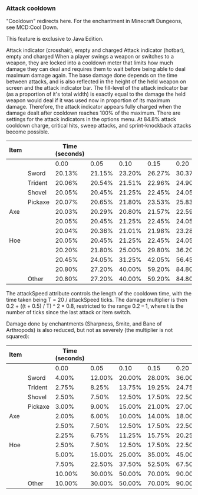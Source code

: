 ### Attack cooldown
"Cooldown" redirects here.  For the enchantment in Minecraft Dungeons, see MCD:Cool Down.

  

This feature is exclusive to  Java Edition. 


Attack indicator (crosshair), empty and charged
Attack indicator (hotbar), empty and charged
When a player swings a weapon or switches to a weapon, they are locked into a cooldown meter that limits how much damage they can deal and requires them to wait before being able to deal maximum damage again. The base damage done depends on the time between attacks, and is also reflected in the height of the held weapon on screen and the attack indicator bar. The fill-level of the attack indicator bar (as a proportion of it's total width) is exactly equal to the damage the held weapon would deal if it was used now in proportion of its maximum damage. Therefore, the attack indicator appears fully charged when the damage dealt after cooldown reaches 100% of the maximum. There are settings for the attack indicators in the options menu. At 84.8% attack cooldown charge, critical hits, sweep attacks, and sprint-knockback attacks become possible.

| Item |         | Time (seconds) |        |        |        |        |        |        |        |        |        |        |        |        |        |        |        |        |        |        |        |        |        |        |        |        |      |
|------|---------|----------------|--------|--------|--------|--------|--------|--------|--------|--------|--------|--------|--------|--------|--------|--------|--------|--------|--------|--------|--------|--------|--------|--------|--------|--------|------|
|      |         | 0.00           | 0.05   | 0.10   | 0.15   | 0.20   | 0.25   | 0.30   | 0.35   | 0.40   | 0.45   | 0.50   | 0.55   | 0.60   | 0.65   | 0.70   | 0.75   | 0.80   | 0.85   | 0.90   | 0.95   | 1.00   | 1.05   | 1.10   | 1.15   | 1.20   | 1.25 |
|      | Sword   | 20.13%         | 21.15% | 23.20% | 26.27% | 30.37% | 35.49% | 41.63% | 48.80% | 56.99% | 66.21% | 76.45% | 87.71% |        |        |        |        |        |        |        |        |        |        |        |        |        | 100% |
|      | Trident | 20.06%         | 20.54% | 21.51% | 22.96% | 24.90% | 27.32% | 30.22% | 33.61% | 37.48% | 41.84% | 46.68% | 52.00% | 57.81% | 64.10% | 70.88% | 78.14% | 85.88% | 94.11% |        |        |        |        |        |        |        | 100% |
|      | Shovel  | 20.05%         | 20.45% | 21.25% | 22.45% | 24.05% | 26.05% | 28.45% | 31.25% | 34.45% | 38.05% | 42.05% | 46.45% | 51.25% | 56.45% | 62.05% | 68.05% | 74.45% | 81.25% | 88.45% | 96.05% |        |        |        |        |        | 100% |
|      | Pickaxe | 20.07%         | 20.65% | 21.80% | 23.53% | 25.83% | 28.71% | 32.17% | 36.20% | 40.81% | 45.99% | 51.75% | 58.09% | 65.00% | 72.49% | 80.55% | 89.19% | 98.41% |        |        |        |        |        |        |        |        | 100% |
| Axe  |         | 20.03%         | 20.29% | 20.80% | 21.57% | 22.59% | 23.87% | 25.41% | 27.20% | 29.25% | 31.55% | 34.11% | 36.93% | 40.00% | 43.33% | 46.91% | 50.75% | 54.85% | 59.20% | 63.81% | 68.67% | 73.79% | 79.17% | 84.80% | 90.69% | 96.83% | 100% |
|      |         | 20.05%         | 20.45% | 21.25% | 22.45% | 24.05% | 26.05% | 28.45% | 31.25% | 34.45% | 38.05% | 42.05% | 46.45% | 51.25% | 56.45% | 62.05% | 68.05% | 74.45% | 81.25% | 88.45% | 96.05% |        |        |        |        |        | 100% |
|      |         | 20.04%         | 20.36% | 21.01% | 21.98% | 23.28% | 24.90% | 26.84% | 29.11% | 31.70% | 34.62% | 37.86% | 41.42% | 45.31% | 49.52% | 54.06% | 58.92% | 64.10% | 69.61% | 75.44% | 81.60% | 88.08% | 94.88% |        |        |        | 100% |
| Hoe  |         | 20.05%         | 20.45% | 21.25% | 22.45% | 24.05% | 26.05% | 28.45% | 31.25% | 34.45% | 38.05% | 42.05% | 46.45% | 51.25% | 56.45% | 62.05% | 68.05% | 74.45% | 81.25% | 88.45% | 96.05% |        |        |        |        |        | 100% |
|      |         | 20.20%         | 21.80% | 25.00% | 29.80% | 36.20% | 44.20% | 53.80% | 65.00% | 77.80% | 92.20% |        |        |        |        |        |        |        |        |        |        |        |        |        |        |        | 100% |
|      |         | 20.45%         | 24.05% | 31.25% | 42.05% | 56.45% | 74.45% | 96.05% |        |        |        |        |        |        |        |        |        |        |        |        |        |        |        |        |        |        | 100% |
|      |         | 20.80%         | 27.20% | 40.00% | 59.20% | 84.80% |        |        |        |        |        |        |        |        |        |        |        |        |        |        |        |        |        |        |        |        | 100% |
|      | Other   | 20.80%         | 27.20% | 40.00% | 59.20% | 84.80% |        |        |        |        |        |        |        |        |        |        |        |        |        |        |        |        |        |        |        |        | 100% |

The attackSpeed attribute controls the length of the cooldown time, with the time taken being T = 20 / attackSpeed ticks. The damage multiplier is then 0.2 + ((t + 0.5) / T) ^ 2 * 0.8, restricted to the range 0.2 – 1, where t is the number of ticks since the last attack or item switch.

Damage done by enchantments (Sharpness, Smite, and Bane of Arthropods) is also reduced, but not as severely (the multiplier is not squared):



| Item |         | Time (seconds) |        |        |        |        |        |        |        |        |        |        |        |        |        |        |        |        |        |        |        |        |        |        |        |        |      |
|------|---------|----------------|--------|--------|--------|--------|--------|--------|--------|--------|--------|--------|--------|--------|--------|--------|--------|--------|--------|--------|--------|--------|--------|--------|--------|--------|------|
|      |         | 0.00           | 0.05   | 0.10   | 0.15   | 0.20   | 0.25   | 0.30   | 0.35   | 0.40   | 0.45   | 0.50   | 0.55   | 0.60   | 0.65   | 0.70   | 0.75   | 0.80   | 0.85   | 0.90   | 0.95   | 1.00   | 1.05   | 1.10   | 1.15   | 1.20   | 1.25 |
|      | Sword   | 4.00%          | 12.00% | 20.00% | 28.00% | 36.00% | 44.00% | 52.00% | 60.00% | 68.00% | 76.00% | 84.00% | 92.00% |        |        |        |        |        |        |        |        |        |        |        |        |        | 100% |
|      | Trident | 2.75%          | 8.25%  | 13.75% | 19.25% | 24.75% | 30.25% | 35.75% | 41.25% | 46.75% | 52.25% | 57.75% | 63.25% | 68.75% | 74.25% | 79.75% | 85.25% | 90.75% | 96.25% |        |        |        |        |        |        |        | 100% |
|      | Shovel  | 2.50%          | 7.50%  | 12.50% | 17.50% | 22.50% | 27.50% | 32.50% | 37.50% | 42.50% | 47.50% | 52.50% | 57.50% | 62.50% | 67.50% | 72.50% | 77.50% | 82.50% | 87.50% | 92.50% | 97.50% |        |        |        |        |        | 100% |
|      | Pickaxe | 3.00%          | 9.00%  | 15.00% | 21.00% | 27.00% | 33.00% | 39.00% | 45.00% | 51.00% | 57.00% | 63.00% | 69.00% | 75.00% | 81.00% | 87.00% | 93.00% | 99.00% |        |        |        |        |        |        |        |        | 100% |
| Axe  |         | 2.00%          | 6.00%  | 10.00% | 14.00% | 18.00% | 22.00% | 26.00% | 30.00% | 34.00% | 38.00% | 42.00% | 46.00% | 50.00% | 54.00% | 58.00% | 62.00% | 66.00% | 70.00% | 74.00% | 78.00% | 82.00% | 86.00% | 90.00% | 94.00% | 98.00% | 100% |
|      |         | 2.50%          | 7.50%  | 12.50% | 17.50% | 22.50% | 27.50% | 32.50% | 37.50% | 42.50% | 47.50% | 52.50% | 57.50% | 62.50% | 67.50% | 72.50% | 77.50% | 82.50% | 87.50% | 92.50% | 97.50% |        |        |        |        |        | 100% |
|      |         | 2.25%          | 6.75%  | 11.25% | 15.75% | 20.25% | 24.75% | 29.25% | 33.75% | 38.25% | 42.75% | 47.25% | 51.75% | 56.25% | 60.75% | 65.25% | 69.75% | 74.25% | 78.75% | 83.25% | 87.75% | 92.25% | 96.75% |        |        |        | 100% |
| Hoe  |         | 2.50%          | 7.50%  | 12.50% | 17.50% | 22.50% | 27.50% | 32.50% | 37.50% | 42.50% | 47.50% | 52.50% | 57.50% | 62.50% | 67.50% | 72.50% | 77.50% | 82.50% | 87.50% | 92.50% | 97.50% |        |        |        |        |        | 100% |
|      |         | 5.00%          | 15.00% | 25.00% | 35.00% | 45.00% | 55.00% | 65.00% | 75.00% | 85.00% | 95.00% |        |        |        |        |        |        |        |        |        |        |        |        |        |        |        | 100% |
|      |         | 7.50%          | 22.50% | 37.50% | 52.50% | 67.50% | 82.50% | 97.50% |        |        |        |        |        |        |        |        |        |        |        |        |        |        |        |        |        |        | 100% |
|      |         | 10.00%         | 30.00% | 50.00% | 70.00% | 90.00% |        |        |        |        |        |        |        |        |        |        |        |        |        |        |        |        |        |        |        |        | 100% |
|      | Other   | 10.00%         | 30.00% | 50.00% | 70.00% | 90.00% |        |        |        |        |        |        |        |        |        |        |        |        |        |        |        |        |        |        |        |        | 100% |

